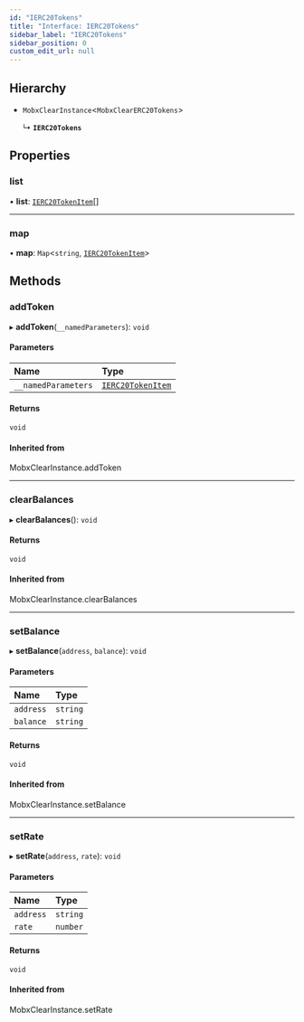 ```yaml
---
id: "IERC20Tokens"
title: "Interface: IERC20Tokens"
sidebar_label: "IERC20Tokens"
sidebar_position: 0
custom_edit_url: null
---
```


## Hierarchy

- `MobxClearInstance`<`MobxClearERC20Tokens`\>

  ↳ **`IERC20Tokens`**

## Properties

### list

• **list**: [`IERC20TokenItem`](IERC20TokenItem)[]

___

### map

• **map**: `Map`<`string`, [`IERC20TokenItem`](IERC20TokenItem)\>

## Methods

### addToken

▸ **addToken**(`__namedParameters`): `void`

#### Parameters

| Name | Type |
| :------ | :------ |
| `__namedParameters` | [`IERC20TokenItem`](IERC20TokenItem) |

#### Returns

`void`

#### Inherited from

MobxClearInstance.addToken

___

### clearBalances

▸ **clearBalances**(): `void`

#### Returns

`void`

#### Inherited from

MobxClearInstance.clearBalances

___

### setBalance

▸ **setBalance**(`address`, `balance`): `void`

#### Parameters

| Name | Type |
| :------ | :------ |
| `address` | `string` |
| `balance` | `string` |

#### Returns

`void`

#### Inherited from

MobxClearInstance.setBalance

___

### setRate

▸ **setRate**(`address`, `rate`): `void`

#### Parameters

| Name | Type |
| :------ | :------ |
| `address` | `string` |
| `rate` | `number` |

#### Returns

`void`

#### Inherited from

MobxClearInstance.setRate
